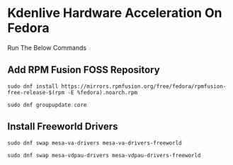 # Kdenlive Hardware Acceleration On Fedora
Run The Below Commands
## Add RPM Fusion FOSS Repository
```sudo dnf install https://mirrors.rpmfusion.org/free/fedora/rpmfusion-free-release-$(rpm -E %fedora).noarch.rpm```

```sudo dnf groupupdate core```
## Install Freeworld Drivers
```sudo dnf swap mesa-va-drivers mesa-va-drivers-freeworld```

```sudo dnf swap mesa-vdpau-drivers mesa-vdpau-drivers-freeworld```
